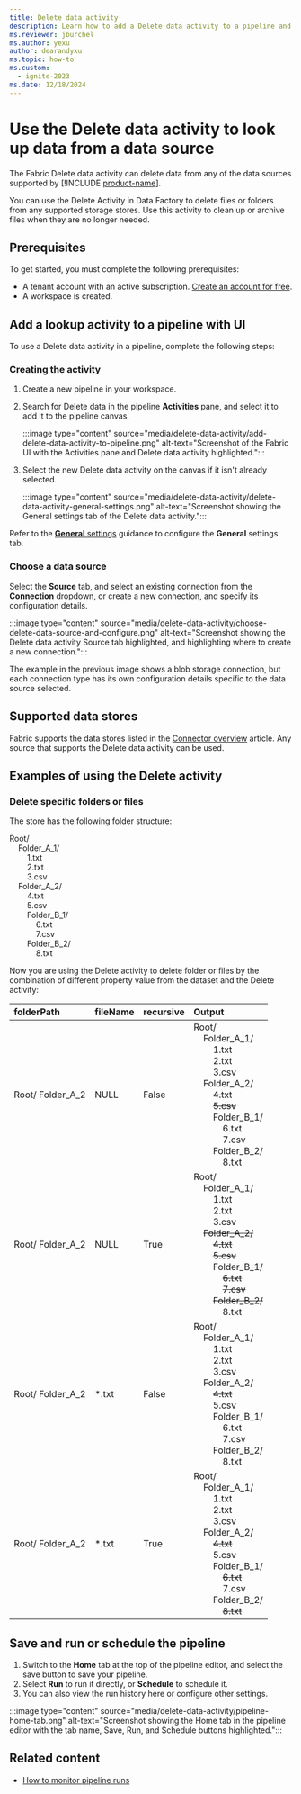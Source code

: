 ```yaml
---
title: Delete data activity
description: Learn how to add a Delete data activity to a pipeline and use it to delete data from a data source.
ms.reviewer: jburchel
ms.author: yexu
author: dearandyxu
ms.topic: how-to
ms.custom:
  - ignite-2023
ms.date: 12/18/2024
---
```


# Use the Delete data activity to look up data from a data source

The Fabric Delete data activity can delete data from any of the data sources supported by [!INCLUDE [product-name](../includes/product-name.md)]. 

You can use the Delete Activity in Data Factory to delete files or folders from any supported storage stores. Use this activity to clean up or archive files when they are no longer needed.

## Prerequisites

To get started, you must complete the following prerequisites:

- A tenant account with an active subscription. [Create an account for free](../fundamentals/fabric-trial.md).
- A workspace is created.

## Add a lookup activity to a pipeline with UI

To use a Delete data activity in a pipeline, complete the following steps:

### Creating the activity

1. Create a new pipeline in your workspace.
1. Search for Delete data in the pipeline **Activities** pane, and select it to add it to the pipeline canvas.

   :::image type="content" source="media/delete-data-activity/add-delete-data-activity-to-pipeline.png" alt-text="Screenshot of the Fabric UI with the Activities pane and Delete data activity highlighted.":::

1. Select the new Delete data activity on the canvas if it isn't already selected.

   :::image type="content" source="media/delete-data-activity/delete-data-activity-general-settings.png" alt-text="Screenshot showing the General settings tab of the Delete data activity.":::

Refer to the [**General** settings](activity-overview.md#general-settings) guidance to configure the **General** settings tab.

### Choose a data source

Select the **Source** tab, and select an existing connection from the **Connection** dropdown, or create a new connection, and specify its configuration details.

:::image type="content" source="media/delete-data-activity/choose-delete-data-source-and-configure.png" alt-text="Screenshot showing the Delete data activity Source tab highlighted, and highlighting where to create a new connection.":::

The example in the previous image shows a blob storage connection, but each connection type has its own configuration details specific to the data source selected.

## Supported data stores

Fabric supports the data stores listed in the [Connector overview](connector-overview.md) article. Any source that supports the Delete data activity can be used.

## Examples of using the Delete activity

### Delete specific folders or files

The store has the following folder structure:

Root/<br/>&nbsp;&nbsp;&nbsp;&nbsp;Folder_A_1/<br/>&nbsp;&nbsp;&nbsp;&nbsp;&nbsp;&nbsp;&nbsp;&nbsp;1.txt<br/>&nbsp;&nbsp;&nbsp;&nbsp;&nbsp;&nbsp;&nbsp;&nbsp;2.txt<br/>&nbsp;&nbsp;&nbsp;&nbsp;&nbsp;&nbsp;&nbsp;&nbsp;3.csv<br/>&nbsp;&nbsp;&nbsp;&nbsp;Folder_A_2/<br/>&nbsp;&nbsp;&nbsp;&nbsp;&nbsp;&nbsp;&nbsp;&nbsp;4.txt<br/>&nbsp;&nbsp;&nbsp;&nbsp;&nbsp;&nbsp;&nbsp;&nbsp;5.csv<br/>&nbsp;&nbsp;&nbsp;&nbsp;&nbsp;&nbsp;&nbsp;&nbsp;Folder_B_1/<br/>&nbsp;&nbsp;&nbsp;&nbsp;&nbsp;&nbsp;&nbsp;&nbsp;&nbsp;&nbsp;&nbsp;&nbsp;6.txt<br/>&nbsp;&nbsp;&nbsp;&nbsp;&nbsp;&nbsp;&nbsp;&nbsp;&nbsp;&nbsp;&nbsp;&nbsp;7.csv<br/>&nbsp;&nbsp;&nbsp;&nbsp;&nbsp;&nbsp;&nbsp;&nbsp;Folder_B_2/<br/>&nbsp;&nbsp;&nbsp;&nbsp;&nbsp;&nbsp;&nbsp;&nbsp;&nbsp;&nbsp;&nbsp;&nbsp;8.txt

Now you are using the Delete activity to delete folder or files by the combination of different property value from the dataset and the Delete activity:

| folderPath | fileName | recursive | Output |
|:--- |:--- |:--- |:--- |
| Root/ Folder_A_2 | NULL | False | Root/<br/>&nbsp;&nbsp;&nbsp;&nbsp;Folder_A_1/<br/>&nbsp;&nbsp;&nbsp;&nbsp;&nbsp;&nbsp;&nbsp;&nbsp;1.txt<br/>&nbsp;&nbsp;&nbsp;&nbsp;&nbsp;&nbsp;&nbsp;&nbsp;2.txt<br/>&nbsp;&nbsp;&nbsp;&nbsp;&nbsp;&nbsp;&nbsp;&nbsp;3.csv<br/>&nbsp;&nbsp;&nbsp;&nbsp;Folder_A_2/<br/>&nbsp;&nbsp;&nbsp;&nbsp;&nbsp;&nbsp;&nbsp;&nbsp;<del>4.txt</del><br/>&nbsp;&nbsp;&nbsp;&nbsp;&nbsp;&nbsp;&nbsp;&nbsp;<del>5.csv</del><br/>&nbsp;&nbsp;&nbsp;&nbsp;&nbsp;&nbsp;&nbsp;&nbsp;Folder_B_1/<br/>&nbsp;&nbsp;&nbsp;&nbsp;&nbsp;&nbsp;&nbsp;&nbsp;&nbsp;&nbsp;&nbsp;&nbsp;6.txt<br/>&nbsp;&nbsp;&nbsp;&nbsp;&nbsp;&nbsp;&nbsp;&nbsp;&nbsp;&nbsp;&nbsp;&nbsp;7.csv<br/>&nbsp;&nbsp;&nbsp;&nbsp;&nbsp;&nbsp;&nbsp;&nbsp;Folder_B_2/<br/>&nbsp;&nbsp;&nbsp;&nbsp;&nbsp;&nbsp;&nbsp;&nbsp;&nbsp;&nbsp;&nbsp;&nbsp;8.txt |
| Root/ Folder_A_2 | NULL | True | Root/<br/>&nbsp;&nbsp;&nbsp;&nbsp;Folder_A_1/<br/>&nbsp;&nbsp;&nbsp;&nbsp;&nbsp;&nbsp;&nbsp;&nbsp;1.txt<br/>&nbsp;&nbsp;&nbsp;&nbsp;&nbsp;&nbsp;&nbsp;&nbsp;2.txt<br/>&nbsp;&nbsp;&nbsp;&nbsp;&nbsp;&nbsp;&nbsp;&nbsp;3.csv<br/>&nbsp;&nbsp;&nbsp;&nbsp;<del>Folder_A_2/</del><br/>&nbsp;&nbsp;&nbsp;&nbsp;&nbsp;&nbsp;&nbsp;&nbsp;<del>4.txt</del><br/>&nbsp;&nbsp;&nbsp;&nbsp;&nbsp;&nbsp;&nbsp;&nbsp;<del>5.csv</del><br/>&nbsp;&nbsp;&nbsp;&nbsp;&nbsp;&nbsp;&nbsp;&nbsp;<del>Folder_B_1/</del><br/>&nbsp;&nbsp;&nbsp;&nbsp;&nbsp;&nbsp;&nbsp;&nbsp;&nbsp;&nbsp;&nbsp;&nbsp;<del>6.txt</del><br/>&nbsp;&nbsp;&nbsp;&nbsp;&nbsp;&nbsp;&nbsp;&nbsp;&nbsp;&nbsp;&nbsp;&nbsp;<del>7.csv</del><br/>&nbsp;&nbsp;&nbsp;&nbsp;&nbsp;&nbsp;&nbsp;&nbsp;<del>Folder_B_2/</del><br/>&nbsp;&nbsp;&nbsp;&nbsp;&nbsp;&nbsp;&nbsp;&nbsp;&nbsp;&nbsp;&nbsp;&nbsp;<del>8.txt</del> |
| Root/ Folder_A_2 | *.txt | False | Root/<br/>&nbsp;&nbsp;&nbsp;&nbsp;Folder_A_1/<br/>&nbsp;&nbsp;&nbsp;&nbsp;&nbsp;&nbsp;&nbsp;&nbsp;1.txt<br/>&nbsp;&nbsp;&nbsp;&nbsp;&nbsp;&nbsp;&nbsp;&nbsp;2.txt<br/>&nbsp;&nbsp;&nbsp;&nbsp;&nbsp;&nbsp;&nbsp;&nbsp;3.csv<br/>&nbsp;&nbsp;&nbsp;&nbsp;Folder_A_2/<br/>&nbsp;&nbsp;&nbsp;&nbsp;&nbsp;&nbsp;&nbsp;&nbsp;<del>4.txt</del><br/>&nbsp;&nbsp;&nbsp;&nbsp;&nbsp;&nbsp;&nbsp;&nbsp;5.csv<br/>&nbsp;&nbsp;&nbsp;&nbsp;&nbsp;&nbsp;&nbsp;&nbsp;Folder_B_1/<br/>&nbsp;&nbsp;&nbsp;&nbsp;&nbsp;&nbsp;&nbsp;&nbsp;&nbsp;&nbsp;&nbsp;&nbsp;6.txt<br/>&nbsp;&nbsp;&nbsp;&nbsp;&nbsp;&nbsp;&nbsp;&nbsp;&nbsp;&nbsp;&nbsp;&nbsp;7.csv<br/>&nbsp;&nbsp;&nbsp;&nbsp;&nbsp;&nbsp;&nbsp;&nbsp;Folder_B_2/<br/>&nbsp;&nbsp;&nbsp;&nbsp;&nbsp;&nbsp;&nbsp;&nbsp;&nbsp;&nbsp;&nbsp;&nbsp;8.txt |
| Root/ Folder_A_2 | *.txt | True | Root/<br/>&nbsp;&nbsp;&nbsp;&nbsp;Folder_A_1/<br/>&nbsp;&nbsp;&nbsp;&nbsp;&nbsp;&nbsp;&nbsp;&nbsp;1.txt<br/>&nbsp;&nbsp;&nbsp;&nbsp;&nbsp;&nbsp;&nbsp;&nbsp;2.txt<br/>&nbsp;&nbsp;&nbsp;&nbsp;&nbsp;&nbsp;&nbsp;&nbsp;3.csv<br/>&nbsp;&nbsp;&nbsp;&nbsp;Folder_A_2/<br/>&nbsp;&nbsp;&nbsp;&nbsp;&nbsp;&nbsp;&nbsp;&nbsp;<del>4.txt</del><br/>&nbsp;&nbsp;&nbsp;&nbsp;&nbsp;&nbsp;&nbsp;&nbsp;5.csv<br/>&nbsp;&nbsp;&nbsp;&nbsp;&nbsp;&nbsp;&nbsp;&nbsp;Folder_B_1/<br/>&nbsp;&nbsp;&nbsp;&nbsp;&nbsp;&nbsp;&nbsp;&nbsp;&nbsp;&nbsp;&nbsp;&nbsp;<del>6.txt</del><br/>&nbsp;&nbsp;&nbsp;&nbsp;&nbsp;&nbsp;&nbsp;&nbsp;&nbsp;&nbsp;&nbsp;&nbsp;7.csv<br/>&nbsp;&nbsp;&nbsp;&nbsp;&nbsp;&nbsp;&nbsp;&nbsp;Folder_B_2/<br/>&nbsp;&nbsp;&nbsp;&nbsp;&nbsp;&nbsp;&nbsp;&nbsp;&nbsp;&nbsp;&nbsp;&nbsp;<del>8.txt</del> |

## Save and run or schedule the pipeline

1. Switch to the **Home** tab at the top of the pipeline editor, and select the save button to save your pipeline.
1. Select **Run** to run it directly, or **Schedule** to schedule it.  
1. You can also view the run history here or configure other settings.

:::image type="content" source="media/delete-data-activity/pipeline-home-tab.png" alt-text="Screenshot showing the Home tab in the pipeline editor with the tab name, Save, Run, and Schedule buttons highlighted.":::

## Related content

- [How to monitor pipeline runs](monitor-pipeline-runs.md)
